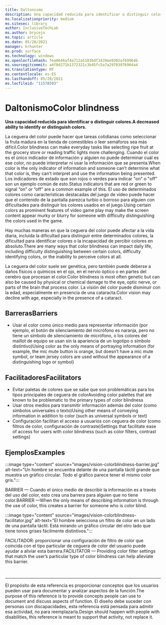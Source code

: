 ```yaml
---
title: Daltonismo
description: Una capacidad reducida para identificar o distinguir colores
ms.localizationpriority: medium
ms.sitesec: library
author: InclusiveTechLab
ms.author: brycejo
ms.topic: article
ms.date: 05/20/2021
manager: krhunter
ms.prod: surface
ms.technology: windows
ms.openlocfilehash: fea0646af4a712a5103bdf3439ee9302af69964b
ms.sourcegitcommit: a4f8d271b1372321c3b45fc5a7a29703976964a4
ms.translationtype: MT
ms.contentlocale: es-ES
ms.lasthandoff: 05/20/2021
ms.locfileid: "11578593"
---
```

# <a name="color-blindness"></a><span data-ttu-id="41dd7-103">Daltonismo</span><span class="sxs-lookup"><span data-stu-id="41dd7-103">Color blindness</span></span>

**<span data-ttu-id="41dd7-104">Una capacidad reducida para identificar o distinguir colores.</span><span class="sxs-lookup"><span data-stu-id="41dd7-104">A decreased ability to identify or distinguish colors.</span></span>**

<span data-ttu-id="41dd7-105">La ceguera del color puede hacer que tareas cotidianas como seleccionar la fruta madura en la tienda de comestibles o leer semáforos sea más difícil.</span><span class="sxs-lookup"><span data-stu-id="41dd7-105">Color blindness can make everyday tasks like selecting ripe fruit at the grocery store or reading traffic lights more challenging.</span></span> <span data-ttu-id="41dd7-106">Cuando el color es el único indicador de información y alguien no puede determinar cuál es ese color, no puede interpretar ni usar la información que se presenta.</span><span class="sxs-lookup"><span data-stu-id="41dd7-106">When color is the only indicator of information and someone can’t determine what that color is, they can’t interpret and use the information being presented.</span></span> <span data-ttu-id="41dd7-107">Los indicadores de estado que son rojos o verdes para indicar "on" o "off" son un ejemplo común de esto.</span><span class="sxs-lookup"><span data-stu-id="41dd7-107">Status indicators that are red or green to signal “on” or “off” are a common example of this.</span></span> <span data-ttu-id="41dd7-108">El uso de determinados colores como características destacadas del juego de vídeo puede hacer que el contenido de la pantalla parezca turbio o borroso para alguien con dificultades para distinguir los colores usados en el juego.</span><span class="sxs-lookup"><span data-stu-id="41dd7-108">Using certain colors as prominent features of video game play may make the screen content appear murky or blurry for someone with difficulty distinguishing the colors used in the game.</span></span>

<span data-ttu-id="41dd7-109">Hay muchas maneras en que la ceguera del color puede afectar a la vida diaria, incluida la dificultad para distinguir entre determinados colores, la dificultad para identificar colores o la incapacidad de percibir colores en absoluto.</span><span class="sxs-lookup"><span data-stu-id="41dd7-109">There are many ways that color blindness can impact daily life, including difficulty distinguishing between certain colors, difficulty identifying colors, or the inability to perceive colors at all.</span></span>

<span data-ttu-id="41dd7-110">La ceguera del color suele ser genética, pero también puede deberse a daños físicos o químicos en el ojo, en el nervio óptico o en partes del cerebro que procesan el color.</span><span class="sxs-lookup"><span data-stu-id="41dd7-110">Color blindness is most often genetic but can also be caused by physical or chemical damage to the eye, optic nerve, or parts of the brain that process color.</span></span> <span data-ttu-id="41dd7-111">La visión del color puede disminuir con la edad, especialmente en presencia de una cataracta.</span><span class="sxs-lookup"><span data-stu-id="41dd7-111">Color vision may decline with age, especially in the presence of a cataract.</span></span>

## <a name="barriers"></a><span data-ttu-id="41dd7-112">Barreras</span><span class="sxs-lookup"><span data-stu-id="41dd7-112">Barriers</span></span>
* <span data-ttu-id="41dd7-113">Usar el color como único medio para representar información (por ejemplo, el botón de silenciamiento del micrófono es naranja, pero no tiene un símbolo de silenciamiento de micrófono, o los colores del maillot de equipo se usan sin la apariencia de un logotipo o símbolo distintivo)</span><span class="sxs-lookup"><span data-stu-id="41dd7-113">Using color as the only means of portraying information (for example, the mic mute button is orange, but doesn’t have a mic mute symbol, or team jersey colors are used without the appearance of a distinguishing logo or symbol)</span></span>

## <a name="facilitators"></a><span data-ttu-id="41dd7-114">Facilitadores</span><span class="sxs-lookup"><span data-stu-id="41dd7-114">Facilitators</span></span>
* <span data-ttu-id="41dd7-115">Evitar paletas de colores que se sabe que son problemáticas para los tipos principales de ceguera de color</span><span class="sxs-lookup"><span data-stu-id="41dd7-115">Avoiding color palettes that are known to be problematic to the primary types of color blindness</span></span>
* <span data-ttu-id="41dd7-116">Usar otros medios para transmitir información además del color (como símbolos universales o texto)</span><span class="sxs-lookup"><span data-stu-id="41dd7-116">Using other means of conveying information in addition to color (such as universal symbols or text)</span></span>
* <span data-ttu-id="41dd7-117">Configuración facilitan el acceso a usuarios con ceguera de color (como filtros de color, configuración de contraste)</span><span class="sxs-lookup"><span data-stu-id="41dd7-117">Settings that facilitate ease of access for users with color blindness (such as color filters, contrast settings)</span></span>


## <a name="examples"></a><span data-ttu-id="41dd7-118">Ejemplos</span><span class="sxs-lookup"><span data-stu-id="41dd7-118">Examples</span></span>

:::image type="content" source="images/vision-colorblindness-barrier.jpg" alt-text="Un hombre se encuentra delante de una pantalla táctil grande que muestra un gráfico circular. Todo el gráfico parece tener el mismo color gris.":::

<span data-ttu-id="41dd7-121">BARRIER — Cuando el único medio de describir la información es a través del uso del color, esto crea una barrera para alguien que no tiene color.</span><span class="sxs-lookup"><span data-stu-id="41dd7-121">BARRIER —When the only means of describing information is through the use of color, this creates a barrier for someone who is color blind.</span></span> 

:::image type="content" source="images/vision-colorblindness-facilitator.jpg" alt-text="El hombre selecciona un filtro de color en un lado de una pantalla táctil. Está mirando un gráfico circular del otro lado que tiene tonos grises fácilmente distintivos.":::

<span data-ttu-id="41dd7-124">FACILITADOR: proporcionar una configuración de filtro de color que coincida con el tipo particular de ceguera de color del usuario puede ayudar a aliviar esta barrera.</span><span class="sxs-lookup"><span data-stu-id="41dd7-124">FACILITATOR — Providing color filter settings that match the user’s particular type of color blindness can help alleviate this barrier.</span></span> 

&nbsp;

[comment]: # (Instrucción Footer)
___
<span data-ttu-id="41dd7-126">El propósito de esta referencia es proporcionar conceptos que los usuarios pueden usar para documentar y analizar aspectos de la función.</span><span class="sxs-lookup"><span data-stu-id="41dd7-126">The purpose of this reference is to provide concepts people can use to document and discuss aspects of function.</span></span> <span data-ttu-id="41dd7-127">El diseño debe suceder con personas con discapacidades, esta referencia está pensada para admitir esa actividad, no para reemplazarla.</span><span class="sxs-lookup"><span data-stu-id="41dd7-127">Design should happen with people with disabilities, this reference is meant to support that activity, not replace it.</span></span> 